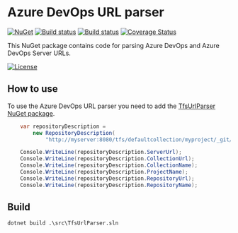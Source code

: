 # Azure DevOps URL parser
[![NuGet](https://img.shields.io/nuget/v/TfsUrlParser.svg)](https://www.nuget.org/packages/TfsUrlParser)
[![Build status](https://github.com/bbtsoftware/TfsUrlParser/actions/workflows/dotnet.yml/badge.svg?branch=develop)](https://github.com/bbtsoftware/TfsUrlParser/actions/workflows/dotnet.yml)
[![Build status](https://github.com/bbtsoftware/TfsUrlParser/actions/workflows/release.yml/badge.svg)](https://github.com/bbtsoftware/TfsUrlParser/actions/workflows/release.yml)
[![Coverage Status](https://codecov.io/gh/bbtsoftware/TfsUrlParser/branch/develop/graph/badge.svg?token=0VLbB8a8EF)](https://codecov.io/gh/bbtsoftware/TfsUrlParser)

This NuGet package contains code for parsing Azure DevOps and Azure DevOps Server URLs.

[![License](http://img.shields.io/:license-mit-blue.svg)](https://github.com/bbtsoftware/TfsUrlParser/blob/master/LICENSE)

## How to use

To use the Azure DevOps URL parser you need to add the [TfsUrlParser NuGet package](https://www.nuget.org/packages/TfsUrlParser/).

```csharp
    var repositoryDescription =
        new RepositoryDescription(
            "http://myserver:8080/tfs/defaultcollection/myproject/_git/myrepository");

    Console.WriteLine(repositoryDescription.ServerUrl);
    Console.WriteLine(repositoryDescription.CollectionUrl);
    Console.WriteLine(repositoryDescription.CollectionName);
    Console.WriteLine(repositoryDescription.ProjectName);
    Console.WriteLine(repositoryDescription.RepositoryUrl);
    Console.WriteLine(repositoryDescription.RepositoryName);
```

## Build

`dotnet build .\src\TfsUrlParser.sln`
